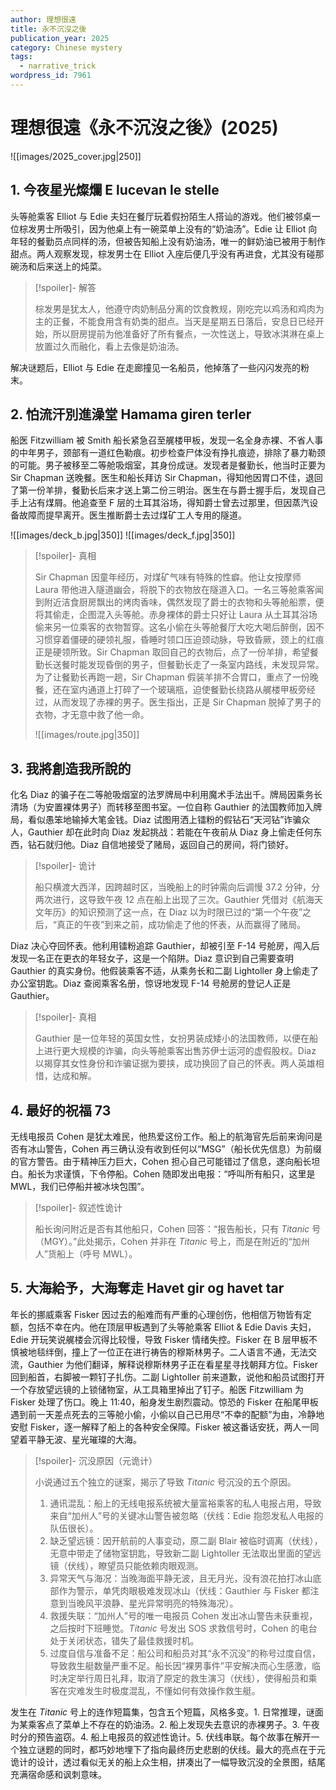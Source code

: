 ```yaml
---
author: 理想很遠
title: 永不沉沒之後
publication_year: 2025
category: Chinese mystery
tags:
  - narrative_trick
wordpress_id: 7961
---
```

# 理想很遠《永不沉沒之後》(2025)

![[images/2025_cover.jpg|250]]

## 1. 今夜星光燦爛 E lucevan le stelle

头等舱乘客 Elliot 与 Edie 夫妇在餐厅玩着假扮陌生人搭讪的游戏。他们被邻桌一位棕发男士所吸引，因为他桌上有一碗菜单上没有的“奶油汤”。Edie 让 Elliot 向年轻的餐勤员点同样的汤，但被告知船上没有奶油汤，唯一的鲜奶油已被用于制作甜点。两人观察发现，棕发男士在 Elliot 入座后便几乎没有再进食，尤其没有碰那碗汤和后来送上的炖菜。

> [!spoiler]- 解答
> 
> 棕发男是犹太人，他遵守肉奶制品分离的饮食教规，刚吃完以鸡汤和鸡肉为主的正餐，不能食用含有奶类的甜点。当天是星期五日落后，安息日已经开始，所以厨房提前为他准备好了所有餐点，一次性送上，导致冰淇淋在桌上放置过久而融化，看上去像是奶油汤。

解决谜题后，Elliot 与 Edie 在走廊撞见一名船员，他掉落了一些闪闪发亮的粉末。

## 2. 怕流汗別進澡堂 Hamama giren terler

船医 Fitzwilliam 被 Smith 船长紧急召至艉楼甲板，发现一名全身赤裸、不省人事的中年男子，颈部有一道红色勒痕。初步检查尸体没有挣扎痕迹，排除了暴力勒颈的可能。男子被移至二等舱吸烟室，其身份成谜。发现者是餐勤长，他当时正要为 Sir Chapman 送晚餐。医生和船长拜访 Sir Chapman，得知他因胃口不佳，退回了第一份羊排，餐勤长后来才送上第二份三明治。医生在与爵士握手后，发现自己手上沾有煤屑。他追查至 F 层的土耳其浴场，得知爵士曾去过那里，但因蒸汽设备故障而提早离开。医生推断爵士去过煤矿工人专用的隧道。

![[images/deck_b.jpg|350]]
![[images/deck_f.jpg|350]]

> [!spoiler]- 真相
> 
> Sir Chapman 因童年经历，对煤矿气味有特殊的性癖。他让女按摩师 Laura 带他进入隧道幽会，将脱下的衣物放在隧道入口。一名三等舱乘客闻到附近洁食厨房飘出的烤肉香味，偶然发现了爵士的衣物和头等舱船票，便将其偷走，企图混入头等舱。赤身裸体的爵士只好让 Laura 从土耳其浴场偷来另一位乘客的衣物暂穿。这名小偷在头等舱餐厅大吃大喝后醉倒，因不习惯穿着僵硬的硬领礼服，昏睡时领口压迫颈动脉，导致昏厥，颈上的红痕正是硬领所致。Sir Chapman 取回自己的衣物后，点了一份羊排，希望餐勤长送餐时能发现昏倒的男子，但餐勤长走了一条室内路线，未发现异常。为了让餐勤长再跑一趟，Sir Chapman 假装羊排不合胃口，重点了一份晚餐，还在室内通道上打碎了一个玻璃瓶，迫使餐勤长绕路从艉楼甲板旁经过，从而发现了赤裸的男子。医生指出，正是 Sir Chapman 脱掉了男子的衣物，才无意中救了他一命。
> 
> ![[images/route.jpg|350]]

## 3. 我將創造我所說的

 化名 Diaz 的骗子在二等舱吸烟室的法罗牌局中利用魔术手法出千。牌局因乘务长清场（为安置裸体男子）而转移至图书室。一位自称 Gauthier 的法国教师加入牌局，看似愚笨地输掉大笔金钱。Diaz 试图用洒上镭粉的假钻石“天河钻”诈骗众人，Gauthier 却在此时向 Diaz 发起挑战：若能在午夜前从 Diaz 身上偷走任何东西，钻石就归他。Diaz 自信地接受了赌局，返回自己的房间，将门锁好。

> [!spoiler]- 诡计
> 
> 船只横渡大西洋，因跨越时区，当晚船上的时钟需向后调慢 37.2 分钟，分两次进行，这导致午夜 12 点在船上出现了三次。Gauthier 凭借对《航海天文年历》的知识预测了这一点，在 Diaz 以为时限已过的“第一个午夜”之后，“真正的午夜”到来之前，成功偷走了他的怀表，从而赢得了赌局。

Diaz 决心夺回怀表。他利用镭粉追踪 Gauthier，却被引至 F-14 号舱房，闯入后发现一名正在更衣的年轻女子，这是一个陷阱。Diaz 意识到自己需要查明 Gauthier 的真实身份。他假装乘客不适，从乘务长和二副 Lightoller 身上偷走了办公室钥匙。Diaz 查阅乘客名册，惊讶地发现 F-14 号舱房的登记人正是 Gauthier。

> [!spoiler]- 真相
> 
> Gauthier 是一位年轻的英国女性，女扮男装成矮小的法国教师，以便在船上进行更大规模的诈骗，向头等舱乘客出售苏伊士运河的虚假股权。Diaz 以揭穿其女性身份和诈骗证据为要挟，成功换回了自己的怀表。两人英雄相惜，达成和解。

## 4. 最好的祝福 73

无线电报员 Cohen 是犹太难民，他热爱这份工作。船上的航海官先后前来询问是否有冰山警告，Cohen 再三确认没有收到任何以“MSG”（船长优先信息）为前缀的官方警告。由于精神压力巨大，Cohen 担心自己可能错过了信息，遂向船长坦白。船长为求谨慎，下令停船。Cohen 随即发出电报：“呼叫所有船只，这里是 MWL，我们已停船并被冰块包围”。

> [!spoiler]- 叙述性诡计
> 
> 船长询问附近是否有其他船只，Cohen 回答：“报告船长，只有 <i>Titanic</i> 号（MGY）。”此处揭示，Cohen 并非在 <i>Titanic</i> 号上，而是在附近的“加州人”货船上（呼号 MWL）。

## 5. 大海給予，大海奪走 Havet gir og havet tar

年长的挪威乘客 Fisker 因过去的船难而有严重的心理创伤，他相信万物皆有定额，包括不幸在内。他在顶层甲板遇到了头等舱乘客 Elliot & Edie Davis 夫妇，Edie 开玩笑说艉楼会沉得比较慢，导致 Fisker 情绪失控。Fisker 在 B 层甲板不慎被地毯绊倒，撞上了一位正在进行祷告的穆斯林男子。二人语言不通，无法交流，Gauthier 为他们翻译，解释说穆斯林男子正在看星星寻找朝拜方位。Fisker 回到船首，右脚被一颗钉子扎伤。二副 Lightoller 前来道歉，说他和船员试图打开一个存放望远镜的上锁储物室，从工具箱里掉出了钉子。船医 Fitzwilliam 为 Fisker 处理了伤口。晚上 11:40，船身发生剧烈震动。惊恐的 Fisker 在船尾甲板遇到前一天差点死去的三等舱小偷，小偷以自己已用尽“不幸的配额”为由，冷静地安慰 Fisker，逐一解释了船上的各种安全保障。Fisker 被这番话安抚，两人一同望着平静无波、星光璀璨的大海。

> [!spoiler]- 沉没原因（元诡计）
> 
> 小说通过五个独立的谜案，揭示了导致 <i>Titanic</i> 号沉没的五个原因。
> 
> 1. 通讯混乱：船上的无线电报系统被大量富裕乘客的私人电报占用，导致来自“加州人”号的关键冰山警告被忽略（伏线：Edie 抱怨发私人电报的队伍很长）。
> 2. 缺乏望远镜：因开航前的人事变动，原二副 Blair 被临时调离（伏线），无意中带走了储物室钥匙，导致新二副 Lightoller 无法取出里面的望远镜（伏线），瞭望员只能依赖肉眼观测。
> 3. 异常天气与海况：当晚海面平静无波，且无月光，没有浪花拍打冰山底部作为警示，单凭肉眼极难发现冰山（伏线：Gauthier 与 Fisker 都注意到当晚风平浪静、星光异常明亮的特殊海况）。
> 4. 救援失联：“加州人”号的唯一电报员 Cohen 发出冰山警告未获重视，之后按时下班睡觉。<i>Titanic</i> 号发出 SOS 求救信号时，Cohen 的电台处于关闭状态，错失了最佳救援时机。
> 5. 过度自信与准备不足：船公司和船员对其“永不沉没”的称号过度自信，导致救生艇数量严重不足。船长因“裸男事件”平安解决而心生感激，临时决定举行周日礼拜，取消了原定的救生演习（伏线），使得船员和乘客在灾难发生时极度混乱，不懂如何有效操作救生艇。

发生在 <i>Titanic</i> 号上的连作短篇集，包含五个短篇，风格多变。1. 日常推理，谜面为某乘客点了菜单上不存在的奶油汤。2. 船上发现失去意识的赤裸男子。3. 午夜时分的预告盗窃。4. 船上电报员的叙述性诡计。5. 伏线串联。每个故事在解开一个独立谜题的同时，都巧妙地埋下了指向最终历史悲剧的伏线。最大的亮点在于元诡计的设计，透过看似无关的船上众生相，拼凑出了一幅导致沉没的全景图，结尾充满宿命感和讽刺意味。